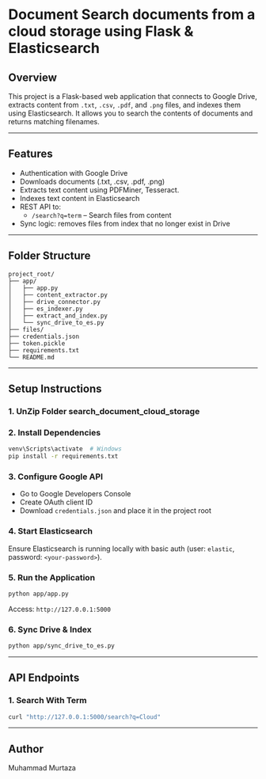 # Document Search documents from a cloud storage using Flask & Elasticsearch

## Overview

This project is a Flask-based web application that connects to Google Drive, extracts content from `.txt`, `.csv`, `.pdf`, and `.png` files, and indexes them using Elasticsearch. It allows you to search the contents of documents and returns matching filenames.

---

## Features

- Authentication with Google Drive
- Downloads documents (.txt, .csv, .pdf, .png)
- Extracts text content using PDFMiner, Tesseract.
- Indexes text content in Elasticsearch
- REST API to:
  - `/search?q=term` – Search files from content
- Sync logic: removes files from index that no longer exist in Drive

---

## Folder Structure

```
project_root/
├── app/
│   ├── app.py                  
│   ├── content_extractor.py   
│   ├── drive_connector.py     
│   ├── es_indexer.py          
│   ├── extract_and_index.py   
│   └── sync_drive_to_es.py    
├── files/                     
├── credentials.json           
├── token.pickle               
├── requirements.txt           
└── README.md   
```

---

## Setup Instructions

### 1. UnZip Folder search_document_cloud_storage

### 2. Install Dependencies

```bash
venv\Scripts\activate  # Windows
pip install -r requirements.txt
```

### 3. Configure Google API

- Go to Google Developers Console
- Create OAuth client ID
- Download `credentials.json` and place it in the project root

### 4. Start Elasticsearch

Ensure Elasticsearch is running locally with basic auth (user: `elastic`, password: `<your-password>`).

### 5. Run the Application

```bash
python app/app.py
```

Access: `http://127.0.0.1:5000`

### 6. Sync Drive & Index

```bash
python app/sync_drive_to_es.py
```

---

## API Endpoints

### 1. Search With Term

```bash
curl "http://127.0.0.1:5000/search?q=Cloud"
```

---

## Author

Muhammad Murtaza
